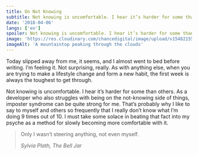 ```yaml
---
title: On Not Knowing
subtitle: Not knowing is uncomfortable. I hear it’s harder for some than others.
date: '2018-04-06'
langs: ['en']
spoiler: Not knowing is uncomfortable. I hear it’s harder for some than others.
image: 'https://res.cloudinary.com/chancedigital/image/upload/v1548215582/chance.tech/images/ian-froome-362124-unsplash-1024x683.jpg'
imageAlt: 'A mountaintop peaking through the clouds'
---
```


Today slipped away from me, it seems, and I almost went to bed before writing. I’m feeling it. Not surprising, really. As with anything else, when you are trying to make a lifestyle change and form a new habit, the first week is always the toughest to get through.

Not knowing is uncomfortable. I hear it’s harder for some than others. As a developer who also struggles with being on the not-knowing side of things, imposter syndrome can be quite strong for me. That’s probably why I like to say to myself and others so frequently that I really don’t know what I’m doing 9 times out of 10. I must take some solace in beating that fact into my psyche as a method for slowly becoming more comfortable with it.

> Only I wasn’t steering anything, not even myself.
> 
> <cite>Sylvia Plath, *The Bell Jar*</cite>
